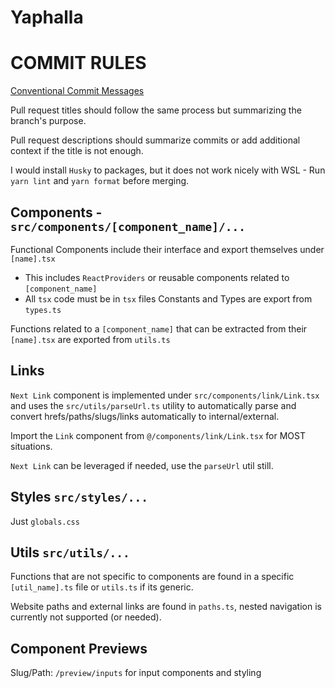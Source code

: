 # Yaphalla

# COMMIT RULES
[Conventional Commit Messages](https://gist.github.com/qoomon/5dfcdf8eec66a051ecd85625518cfd13)

Pull request titles should follow the same process but summarizing the branch's purpose.

Pull request descriptions should summarize commits or add additional context if the title is not enough.

I would install `Husky` to packages, but it does not work nicely with WSL - Run `yarn lint` and `yarn format` before merging.

## Components - `src/components/[component_name]/...`
Functional Components include their interface and export themselves under `[name].tsx`
* This includes `ReactProviders` or reusable components related to `[component_name]`
* All `tsx` code must be in `tsx` files
Constants and Types are export from `types.ts`

Functions related to a `[component_name]` that can be extracted from their `[name].tsx` are exported from `utils.ts`

## Links
`Next Link` component is implemented under `src/components/link/Link.tsx` and uses the `src/utils/parseUrl.ts` utility to
automatically parse and convert hrefs/paths/slugs/links automatically to internal/external.

Import the `Link` component from `@/components/link/Link.tsx` for MOST situations.

`Next Link` can be leveraged if needed, use the `parseUrl` util still.

## Styles `src/styles/...`
Just `globals.css`

## Utils `src/utils/...`
Functions that are not specific to components are found in a specific `[util_name].ts` file or `utils.ts` if its generic.

Website paths and external links are found in `paths.ts`, nested navigation is currently not supported (or needed).

## Component Previews
Slug/Path: `/preview/inputs` for input components and styling
